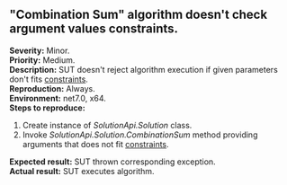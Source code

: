 ﻿## "Combination Sum" algorithm doesn't check argument values constraints.
**Severity:** Minor.\
**Priority:** Medium.\
**Description:** SUT doesn't reject algorithm execution if given parameters don't fits [constraints](https://leetcode.com/problems/combination-sum/).\
**Reproduction:** Always.\
**Environment:** net7.0, x64.\
**Steps to reproduce:**  
1. Create instance of _SolutionApi.Solution_ class.
2. Invoke _SolutionApi.Solution.CombinationSum_ method providing arguments that does not fit [constraints](https://leetcode.com/problems/combination-sum/).

**Expected result:** SUT thrown corresponding exception.\
**Actual result:** SUT executes algorithm.


